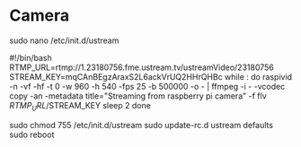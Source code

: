 # Camera

sudo nano  /etc/init.d/ustream

#!/bin/bash
RTMP_URL=rtmp://1.23180756.fme.ustream.tv/ustreamVideo/23180756
STREAM_KEY=mqCAnBEgzAraxS2L6ackVrUQ2HHrQHBc
while :
do
  raspivid -n -vf -hf -t 0 -w 960 -h 540 -fps 25 -b 500000 -o - | ffmpeg -i - -vcodec copy -an -metadata title="Streaming from raspberry pi camera" -f flv $RTMP_URL/$STREAM_KEY
  sleep 2
done 

sudo chmod 755 /etc/init.d/ustream
sudo update-rc.d ustream defaults
sudo reboot


